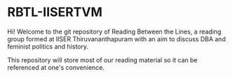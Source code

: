 # RBTL-IISERTVM

Hi! Welcome to the git repository of Reading Between the Lines, a reading group formed at IISER Thiruvananthapuram with an aim to discuss DBA and feminist politics and history.

This repository will store most of our reading material so it can be referenced at one's convenience. 
